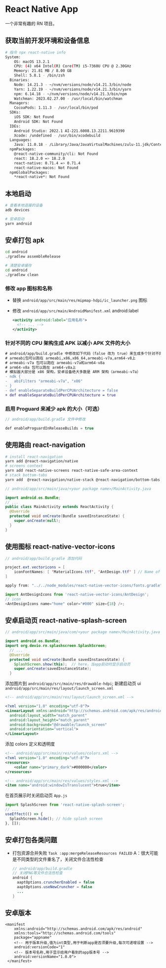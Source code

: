 # React Native App

一个非常有趣的 RN 项目。

## 获取当前开发环境和设备信息

```sh
# 指令 npx react-native info
System:
    OS: macOS 13.2.1
    CPU: (4) x64 Intel(R) Core(TM) i5-7360U CPU @ 2.30GHz
    Memory: 21.81 MB / 8.00 GB
    Shell: 5.8.1 - /bin/zsh
  Binaries:
    Node: 14.21.3 - ~/nvm/versions/node/v14.21.3/bin/node
    Yarn: 1.22.19 - ~/nvm/versions/node/v14.21.3/bin/yarn
    npm: 6.14.18 - ~/nvm/versions/node/v14.21.3/bin/npm
    Watchman: 2023.02.27.00 - /usr/local/bin/watchman
  Managers:
    CocoaPods: 1.11.3 - /usr/local/bin/pod
  SDKs:
    iOS SDK: Not Found
    Android SDK: Not Found
  IDEs:
    Android Studio: 2022.1 AI-221.6008.13.2211.9619390
    Xcode: /undefined - /usr/bin/xcodebuild
  Languages:
    Java: 11.0.18 - /Library/Java/JavaVirtualMachines/zulu-11.jdk/Contents/Home/bin/javac
  npmPackages:
    @react-native-community/cli: Not Found
    react: 18.2.0 => 18.2.0
    react-native: 0.71.4 => 0.71.4
    react-native-macos: Not Found
  npmGlobalPackages:
    *react-native*: Not Found
```

## 本地启动

```sh
# 查看本地连接的设备
adb devices

# 安卓启动
yarn android
```

## 安卓打包 apk

```sh
cd android
./gradlew assembleRelease

# 清楚安卓缓存
cd android
./gradlew clean
```

### 修改 app 图标和名称

- 替换 `android/app/src/main/res/mipmap-hdpi/ic_launcher.png` 图标

- 修改 `android/app/src/main/AndroidManifest.xml` android:label

  ```xml
  <activity android:label="应用名称">
    <!-- ... -->
  </activity>
  ```

### 针对不同的 CPU 架构生成 APK 以减小 APK 文件的大小

```diff
# android/app/build.gradle 中修改如下代码（false 改为 true）来生成多个针对不同 CPU 架构的 APK
# armeabi包可以跑在 armeabi,x86,x86_64,armeabi-v7a,arm64-v8上
# armeabi-v7a 包可以跑在 armeabi-v7a和arm64-v8a
# arm64-v8a 包可以跑在 arm64-v8a上
# 模拟器大部分是 x86 架构，安卓设备绝大多数是 ARM 架构（armeabi-v7a）
- ndk {
-   abiFilters "armeabi-v7a", "x86"
- }
- def enableSeparateBuildPerCPUArchitecture = false
+ def enableSeparateBuildPerCPUArchitecture = true
```

### 启用 Proguard 来减少 apk 的大小（可选）

```java
// android/app/build.gradle 文件中修改

def enableProguardInReleaseBuilds = true
```

## 使用路由 react-navigation

```sh
# install react-navigation
yarn add @react-navigation/native
# screens context
yarn add react-native-screens react-native-safe-area-context
# stack bottom-tabs
yarn add  @react-navigation/native-stack @react-navigation/bottom-tabs
```

```java
// android/app/src/main/java/<your package name>/MainActivity.java

import android.os.Bundle;
// ...
public class MainActivity extends ReactActivity {
  @Override
  protected void onCreate(Bundle savedInstanceState) {
    super.onCreate(null);
  }
}
```

## 使用图标 react-native-vector-icons

```java
// android/app/build.gradle 添加代码

project.ext.vectoricons = [
    iconFontNames: [ 'MaterialIcons.ttf', 'AntDesign.ttf' ] // Name of the font files you want to copy
]

apply from: "../../node_modules/react-native-vector-icons/fonts.gradle"
```

```js
import AntDesignIcons from 'react-native-vector-icons/AntDesign';
// icon
<AntDesignIcons name="home" color="#000" size={18} />;
```

## 安卓启动页 react-native-splash-screen

```java
// android/app/src/main/java/com/<your package name>/MainActivity.java

import android.os.Bundle;
import org.devio.rn.splashscreen.SplashScreen;
  // ...
  @Override
  protected void onCreate(Bundle savedInstanceState) {
    SplashScreen.show(this);  // here，当app启动时显示启动页
    super.onCreate(savedInstanceState);
  }
```

添加图片到 `android/app/src/main/res/drawable-hdpi`;
新建启动页 ui `android/app/src/main/res/layout/launch_screen.xml`

```xml
<!-- android/app/src/main/res/layout/launch_screen.xml -->

<?xml version="1.0" encoding="utf-8"?>
<LinearLayout xmlns:android="http://schemas.android.com/apk/res/android"
  android:layout_width="match_parent"
  android:layout_height="match_parent"
  android:background="@drawable/launch_screen"
  android:orientation="vertical">
</LinearLayout>
```

添加 colors 定义和透明度

```xml
<!-- android/app/src/main/res/values/colors.xml -->
<?xml version="1.0" encoding="utf-8"?>
<resources>
    <color name="primary_dark">#000000</color>
</resources>

<!-- android/app/src/main/res/values/styles.xml -->
<item name="android:windowIsTranslucent">true</item>
```

在首页展示时关闭启动页 `App.js`

```js
import SplashScreen from 'react-native-splash-screen';
// ...
useEffect(() => {
  SplashScreen.hide(); // hide splash screen
}, []);
```

## 安卓打包各类问题

- 打包资源合并失败 `Task :app:mergeReleaseResources FAILED`
  A：很大可能是不同类型的文件重名了，关闭文件合法性检查
  ```java
  // android/app/build.gradle
  // 关闭PNG等文件合法性检查
  android {
    aaptOptions.cruncherEnabled = false
    aaptOptions.useNewCruncher = false
    ...
  }
  ```

## 安卓版本

```
<manifest
    xmlns:android="http://schemas.android.com/apk/res/android"
    xmlns:tools="http://schemas.android.com/tools"
    package="appname"
    <!-- 用于版本升级,值为int类型,用于判断app是否须要升级,每次可递增设置 -->
    android:versionCode="1"
    <!-- 版本号名称,用于显示给用户看到的app版本号 -->
    android:versionName="1.0.0">
 </manifest>
```
